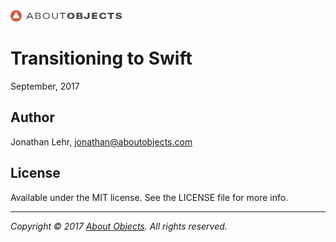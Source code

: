 <div>
<a href="https://www.aboutobjects.com"><img src="ao-logo.png" height=18 style="height: 18px;"/></a>
</div>

# Transitioning to Swift

September, 2017

## Author

Jonathan Lehr, jonathan@aboutobjects.com

## License

Available under the MIT license. See the LICENSE file for more info.

___

_Copyright &copy; 2017 [About Objects](https://www.aboutobjects.com). All rights reserved._
